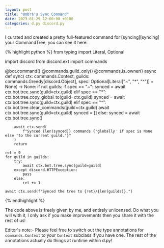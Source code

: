 ```yaml
---
layout: post
title: "Umbra's Sync Command"
date: 2023-01-29 12:00:00 +0100
categories: d.py discord.py
---
```

I curated and created a pretty full-featured command for [syncing][syncing] your CommandTree, you can see it here:

{% highlight python %}
from typing import Literal, Optional

import discord
from discord.ext import commands

@bot.command()
@commands.guild_only()
@commands.is_owner()
async def sync(
  ctx: commands.Context, guilds: commands.Greedy[discord.Object], spec: Optional[Literal["~", "*", "^"]] = None) -> None:
    if not guilds:
        if spec == "~":
            synced = await ctx.bot.tree.sync(guild=ctx.guild)
        elif spec == "*":
            ctx.bot.tree.copy_global_to(guild=ctx.guild)
            synced = await ctx.bot.tree.sync(guild=ctx.guild)
        elif spec == "^":
            ctx.bot.tree.clear_commands(guild=ctx.guild)
            await ctx.bot.tree.sync(guild=ctx.guild)
            synced = []
        else:
            synced = await ctx.bot.tree.sync()

        await ctx.send(
            f"Synced {len(synced)} commands {'globally' if spec is None else 'to the current guild.'}"
        )
        return

    ret = 0
    for guild in guilds:
        try:
            await ctx.bot.tree.sync(guild=guild)
        except discord.HTTPException:
            pass
        else:
            ret += 1

    await ctx.send(f"Synced the tree to {ret}/{len(guilds)}.")
{% endhighlight %}

The code above is freely given by me, and entirely unlicensed. Do what you will with it, I only ask if you make improvements then you share it with the rest of us!

Editor's note:-
Please feel free to switch out the type annotations for `commands.Context` to your `Context` subclass if you have one. The rest of the annotations actually do things at runtime within d.py!
